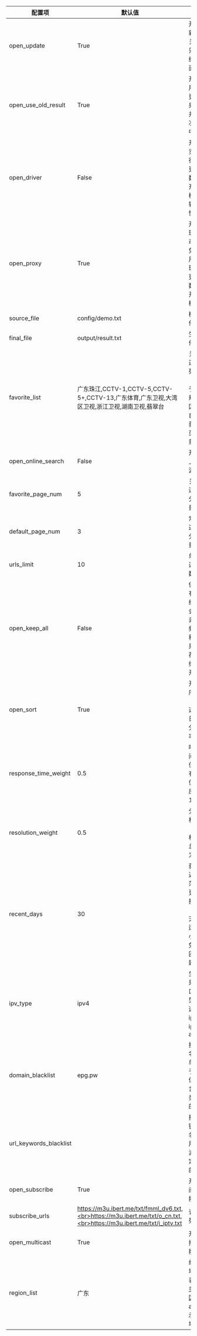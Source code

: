 | 配置项                 | 默认值                                                                                                              | 描述                                                                                  |
| ---------------------- | ------------------------------------------------------------------------------------------------------------------- | ------------------------------------------------------------------------------------- |
| open_update            | True                                                                                                                | 开启更新，若关闭则只运行结果页面服务                                                  |
| open_use_old_result    | True                                                                                                                | 开启使用历史更新结果，合并至本次更新中                                                |
| open_driver            | False                                                                                                               | 开启浏览器运行，若更新无数据可开启此模式，较消耗性能                                  |
| open_proxy             | True                                                                                                                | 开启代理，自动获取免费可用代理，若更新无数据可开启此模式                              |
| source_file            | config/demo.txt                                                                                                     | 模板文件名称                                                                          |
| final_file             | output/result.txt                                                                                                   | 生成文件名称                                                                          |
| favorite_list          | 广东珠江,CCTV-1,CCTV-5,CCTV-5+,CCTV-13,广东体育,广东卫视,大湾区卫视,浙江卫视,湖南卫视,翡翠台                        | 关注频道名称列表（仅用于与常规频道区分，自定义获取分页数量）                          |
| open_online_search     | False                                                                                                               | 开启线上检索源功能                                                                    |
| favorite_page_num      | 5                                                                                                                   | 关注频道获取分页数量                                                                  |
| default_page_num       | 3                                                                                                                   | 常规频道获取分页数量                                                                  |
| urls_limit             | 10                                                                                                                  | 单个频道接口数量                                                                      |
| open_keep_all          | False                                                                                                               | 保留所有检索结果，会保留非模板频道名称的结果，推荐手动维护时开启                      |
| open_sort              | True                                                                                                                | 开启排序功能（响应速度、日期、分辨率）                                                |
| response_time_weight   | 0.5                                                                                                                 | 响应时间权重值（所有权重值总和应为 1）                                                |
| resolution_weight      | 0.5                                                                                                                 | 分辨率权重值 （所有权重值总和应为 1）                                                 |
| recent_days            | 30                                                                                                                  | 获取最近时间范围内更新的接口（单位天），适当减小可避免出现匹配问题                    |
| ipv_type               | ipv4                                                                                                                | 生成结果中接口的类型，可选值：ipv4、ipv6、all                                         |
| domain_blacklist       | epg.pw                                                                                                              | 接口域名黑名单，用于过滤低质量含广告类域名的接口                                      |
| url_keywords_blacklist |                                                                                                                     | 接口关键字黑名单，用于过滤含特定字符的接口                                            |
| open_subscribe         | True                                                                                                                | 开启订阅源功能                                                                        |
| subscribe_urls         | https://m3u.ibert.me/txt/fmml_dv6.txt,<br>https://m3u.ibert.me/txt/o_cn.txt,<br>https://m3u.ibert.me/txt/j_iptv.txt | 订阅源列表                                                                            |
| open_multicast         | True                                                                                                                | 开启组播源功能                                                                        |
| region_list            | 广东                                                                                                                | 组播源地区列表，[更多地区](../updates/multicast/multicast_map.json)，all 表示所有地区 |

